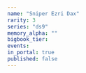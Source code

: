 ```yaml
---
name: "Sniper Ezri Dax"
rarity: 3
series: "ds9"
memory_alpha: ""
bigbook_tier:
events:
in_portal: true
published: false
---
```

